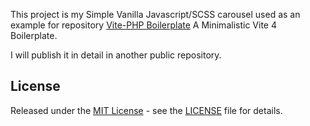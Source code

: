 This project is my Simple Vanilla Javascript/SCSS carousel used as an example for repository [Vite-PHP Boilerplate](https://github.com/phpcoder/vite-php) A Minimalistic Vite 4 Boilerplate.

I will publish it in detail in another public repository.


## License
Released under the [MIT License](http://www.opensource.org/licenses/mit-license.php) - see the [LICENSE](LICENSE) file for details.